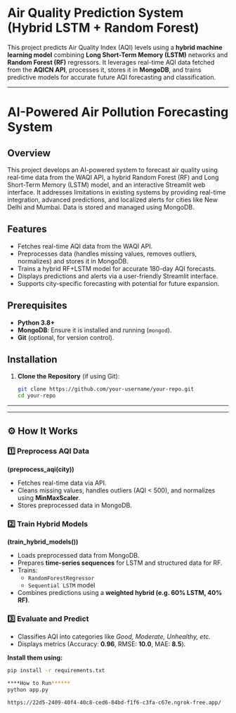 #  Air Quality Prediction System (Hybrid LSTM + Random Forest)

This project predicts Air Quality Index (AQI) levels using a **hybrid machine learning model** combining **Long Short-Term Memory (LSTM)** networks and **Random Forest (RF)** regressors. It leverages real-time AQI data fetched from the **AQICN API**, processes it, stores it in **MongoDB**, and trains predictive models for accurate future AQI forecasting and classification.

---
# AI-Powered Air Pollution Forecasting System

## Overview
This project develops an AI-powered system to forecast air quality using real-time data from the WAQI API, a hybrid Random Forest (RF) and Long Short-Term Memory (LSTM) model, and an interactive Streamlit web interface. It addresses limitations in existing systems by providing real-time integration, advanced predictions, and localized alerts for cities like New Delhi and Mumbai. Data is stored and managed using MongoDB.

## Features
- Fetches real-time AQI data from the WAQI API.
- Preprocesses data (handles missing values, removes outliers, normalizes) and stores it in MongoDB.
- Trains a hybrid RF+LSTM model for accurate 180-day AQI forecasts.
- Displays predictions and alerts via a user-friendly Streamlit interface.
- Supports city-specific forecasting with potential for future expansion.

## Prerequisites
- **Python 3.8+**
- **MongoDB**: Ensure it is installed and running (`mongod`).
- **Git** (optional, for version control).

## Installation

1. **Clone the Repository** (if using Git):
   ```bash
   git clone https://github.com/your-username/your-repo.git
   cd your-repo

---


---

## ⚙️ How It Works

### 1️⃣ Preprocess AQI Data  
**(preprocess_aqi(city))**
- Fetches real-time data via API.
- Cleans missing values, handles outliers (AQI < 500), and normalizes using **MinMaxScaler**.
- Stores preprocessed data in MongoDB.

### 2️⃣ Train Hybrid Models  
**(train_hybrid_models())**
- Loads preprocessed data from MongoDB.
- Prepares **time-series sequences** for LSTM and structured data for RF.
- Trains:
  - `RandomForestRegressor`
  - `Sequential LSTM` model
- Combines predictions using a **weighted hybrid (e.g. 60% LSTM, 40% RF)**.

### 3️⃣ Evaluate and Predict  
- Classifies AQI into categories like *Good, Moderate, Unhealthy, etc.*
- Displays metrics (Accuracy: **0.96**, RMSE: **10.0**, MAE: **8.5**).


**Install them using:**
```bash
pip install -r requirements.txt

****How to Run******
python app.py

https://22d5-2409-40f4-40c8-ced6-84bd-f1f6-c3fa-c67e.ngrok-free.app/

